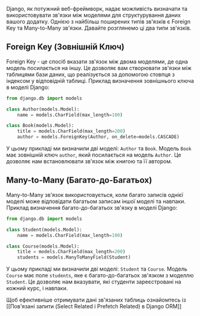 
Django, як потужний веб-фреймворк, надає можливість визначати та використовувати зв'язки між моделями для структурування даних вашого додатку. Однією з найбільш поширених типів зв'язків є Foreign Key та Many-to-Many зв'язки. Давайте розглянемо ці два типи зв'язків.

## Foreign Key (Зовнішній Ключ)

Foreign Key - це спосіб вказати зв'язок між двома моделями, де одна модель посилається на іншу. Це дозволяє вам створювати зв'язки між таблицями бази даних, що реалізується за допомогою стовпця з індексом у відповідній таблиці. Приклад визначення зовнішнього ключа в моделі Django:

```python
from django.db import models

class Author(models.Model):
    name = models.CharField(max_length=100)

class Book(models.Model):
    title = models.CharField(max_length=200)
    author = models.ForeignKey(Author, on_delete=models.CASCADE)
```

У цьому прикладі ми визначили дві моделі: `Author` та `Book`. Модель `Book` має зовнішній ключ `author`, який посилається на модель `Author`. Це дозволяє нам встановлювати зв'язок між книгою та її автором.

## Many-to-Many (Багато-до-Багатьох)

Many-to-Many зв'язок використовується, коли багато записів однієї моделі може відповідати багатьом записам іншої моделі та навпаки. Приклад визначення багато-до-багатьох зв'язку в моделі Django:

```python
from django.db import models

class Student(models.Model):
    name = models.CharField(max_length=100)

class Course(models.Model):
    title = models.CharField(max_length=200)
    students = models.ManyToManyField(Student)
```

У цьому прикладі ми визначили дві моделі: `Student` та `Course`. Модель `Course` має поле `students`, яке є багато-до-багатьох зв'язком з моделлю `Student`. Це дозволяє нам вказувати, які студенти зареєстровані на кожний курс, і навпаки.


Щоб ефективніше отримувати дані зв'язаних таблиць ознайомтесь із [[Пов'язані запити (Select Related і Prefetch Related) в Django ORM]]